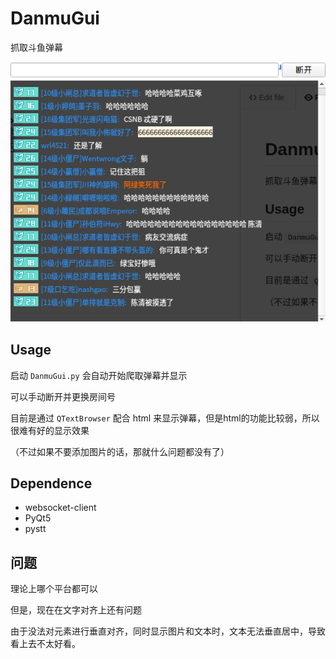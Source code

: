 # DanmuGui

抓取斗鱼弹幕

![Screenshot](https://github.com/joechenrh/DanmuGui/blob/master/Screenshot.png)

## Usage

启动 `DanmuGui.py` 会自动开始爬取弹幕并显示

可以手动断开并更换房间号

目前是通过 `QTextBrowser` 配合 html 来显示弹幕，但是html的功能比较弱，所以很难有好的显示效果

（不过如果不要添加图片的话，那就什么问题都没有了）

## Dependence

- websocket-client
- PyQt5
- pystt

## 问题

理论上哪个平台都可以

但是，现在在文字对齐上还有问题

由于没法对元素进行垂直对齐，同时显示图片和文本时，文本无法垂直居中，导致看上去不太好看。
